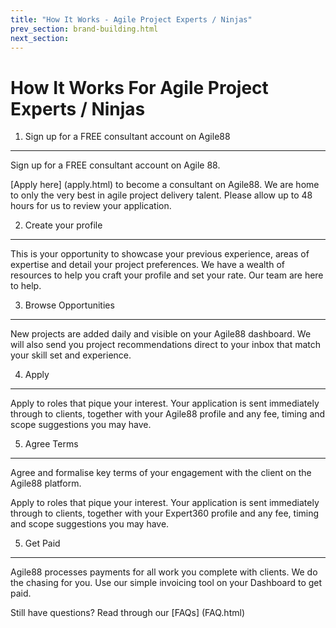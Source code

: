 ```yaml
---
title: "How It Works - Agile Project Experts / Ninjas"
prev_section: brand-building.html
next_section: 
---
```


How It Works For Agile Project Experts / Ninjas
==========================


1. Sign up for a FREE consultant account on Agile88
------------------------------------------------

Sign up for a FREE consultant account on Agile 88. 

[Apply here] (apply.html) to become a consultant on Agile88. We are home to only the very best in agile project delivery talent. Please allow up to 48 hours for us to review your application.

2. Create your profile
---------------------------

This is your opportunity to showcase your previous experience, areas of expertise and detail your project preferences. We have a wealth of resources to help you craft your profile and set your rate. Our team are here to help.


3. Browse Opportunities
----------------------------

New projects are added daily and visible on your Agile88 dashboard. We will also send you project recommendations direct to your inbox that match your skill set and experience.

4. Apply
--------------------------------------------------

Apply to roles that pique your interest. Your application is sent immediately through to clients, together with your Agile88 profile and any fee, timing and scope suggestions you may have.

5. Agree Terms
--------------------------------------------------

Agree and formalise key terms of your engagement with the client on the Agile88 platform.

Apply to roles that pique your interest. Your application is sent immediately through to clients, together with your Expert360 profile and any fee, timing and scope suggestions you may have.

5. Get Paid
--------------------------------------------------
Agile88 processes payments for all work you complete with clients. We do the chasing for you. Use our simple invoicing tool on your  Dashboard to get paid.

Still have questions? Read through our [FAQs] (FAQ.html)

